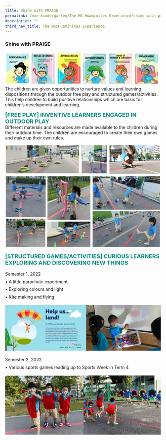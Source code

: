 ```yaml
---
title: Shine with PRAISE
permalink: /moe-kindergarten/The-MK-Huaminites-Experience/shine-with-praise/
description: ""
third_nav_title: The MK@Huaminites Experience
---
```

### **Shine with PRAISE**

![](/images/ss.jpg)
The children are given opportunities to nurture values and learning dispositions through the outdoor free play and structured games/activities. This help children to build positive relationships which are basis for children’s development and learning.

<b style="color:#038C7F; font-size:18px; ">[FREE PLAY] INVENTIVE LEARNERS ENGAGED IN OUTDOOR PLAY</b><br>
Different materials and resources are made available to the children during their outdoor time. The children are encouraged to create their own games and make up their own rules.

![](/images/Sw:P.png)

<b style="color:#038C7F; font-size:18px;">[STRUCTURED GAMES/ACTIVITIES\] CURIOUS LEARNERS EXPLORING AND DISCOVERING NEW THINGS</b><br>
<p style="line-height: 1.75;">
Semester 1, 2022<br>
•	A little parachute experiment <br>
•	Exploring colours and light<br>
•	Kite making and flying<br>
</p>

![](/images/vmcmvm.png)

<p style="line-height: 1.75;">
Semester 2, 2022<br>
•	Various sports games leading up to Sports Week in Term 4 <br></p>

![](/images/vdvvsddvddv.png)